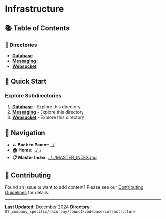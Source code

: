 # Infrastructure

## 📚 Table of Contents

### 📁 Directories

- **[Database](database/)**
- **[Messaging](messaging/)**
- **[Websocket](websocket/)**

## 🚀 Quick Start

### Explore Subdirectories
1. **[Database](database/)** - Explore this directory
1. **[Messaging](messaging/)** - Explore this directory
1. **[Websocket](websocket/)** - Explore this directory

## 🔗 Navigation

- **← Back to Parent**: [../](../)
- **🏠 Home**: [../../](../..)
- **📋 Master Index**: [../../MASTER_INDEX.md](../..MASTER_INDEX.md)

## 🤝 Contributing

Found an issue or want to add content? Please see our [Contributing Guidelines](../../CONTRIBUTING.md) for details.

---

**Last Updated**: December 2024
**Directory**: `07_company_specific/razorpay/round1/codebase/infrastructure`
